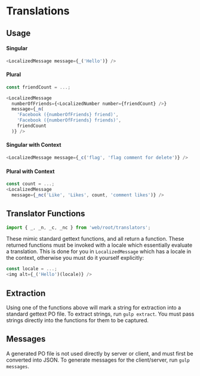 # Translations


## Usage
#### Singular
```javascript
<LocalizedMessage message={_('Hello')} />
```

#### Plural
```javascript
const friendCount = ...;

<LocalizedMessage
  numberOfFriends={<LocalizedNumber number={friendCount} />}
  message={_n(
    'Facebook ({numberOfFriends} friend)',
    'Facebook ({numberOfFriends} friends)',
    friendCount
  )} />
```

#### Singular with Context
```javascript
<LocalizedMessage message={_c('flag', 'flag comment for delete')} />
```

#### Plural with Context
```javascript
const count = ...;
<LocalizedMessage
  message={_nc('Like', 'Likes', count, 'comment likes')} />
```

## Translator Functions
```javascript
import { _, _n, _c, _nc } from 'web/root/translators';
```

These mimic standard gettext functions, and all return a function. These returned functions must be invoked with a locale which essentially evaluate a translation. This is done for you in `LocalizedMessage` which has a locale in the context, otherwise you must do it yourself explicitly:
```javascript
const locale = ...;
<img alt={_('Hello')(locale)} />
```

## Extraction
Using one of the functions above will mark a string for extraction into a standard gettext PO file. To extract strings, run `gulp extract`. You must pass strings directly into the functions for them to be captured.

## Messages
A generated PO file is not used directly by server or client, and must first be converted into JSON. To generate messages for the client/server, run `gulp messages`.
